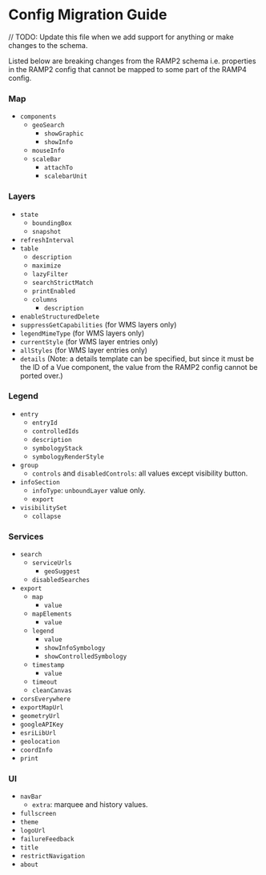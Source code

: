 # Config Migration Guide

// TODO: Update this file when we add support for anything or make changes to the schema.

Listed below are breaking changes from the RAMP2 schema i.e. properties in the RAMP2 config that cannot be mapped to some part of the RAMP4 config.

### Map

* `components`
    - `geoSearch`
        * `showGraphic`
        * `showInfo`
    - `mouseInfo`
    - `scaleBar`
        * `attachTo`
        * `scalebarUnit`

### Layers

* `state`
    - `boundingBox`
    - `snapshot`
* `refreshInterval`
* `table`
    - `description`
    - `maximize`
    - `lazyFilter`
    - `searchStrictMatch`
    - `printEnabled`
    - `columns`
        * `description`
* `enableStructuredDelete`
* `suppressGetCapabilities` (for WMS layers only)
* `legendMimeType` (for WMS layers only)
* `currentStyle` (for WMS layer entries only)
* `allStyles` (for WMS layer entries only)
* `details` (Note: a details template can be specified, but since it must be the ID of a Vue component, the value from the RAMP2 config cannot be ported over.)

### Legend

* `entry`
    - `entryId`
    - `controlledIds`
    - `description`
    - `symbologyStack`
    - `symbologyRenderStyle`
* `group`
    - `controls` and `disabledControls`: all values except visibility button.
* `infoSection`
    - `infoType`: `unboundLayer` value only.
    - `export`
* `visibilitySet`
    - `collapse`

### Services

* `search`
    - `serviceUrls`
        * `geoSuggest`
    - `disabledSearches`
* `export`
    - `map`
        * `value`
    - `mapElements`
        * `value`
    - `legend`
        * `value`
        * `showInfoSymbology`
        * `showControlledSymbology`
    - `timestamp`
        * `value`
    - `timeout`
    - `cleanCanvas`
* `corsEverywhere`
* `exportMapUrl`
* `geometryUrl`
* `googleAPIKey`
* `esriLibUrl`
* `geolocation`
* `coordInfo`
* `print`

### UI

* `navBar`
    - `extra`: marquee and history values.
* `fullscreen`
* `theme`
* `logoUrl`
* `failureFeedback`
* `title`
* `restrictNavigation`
* `about`
